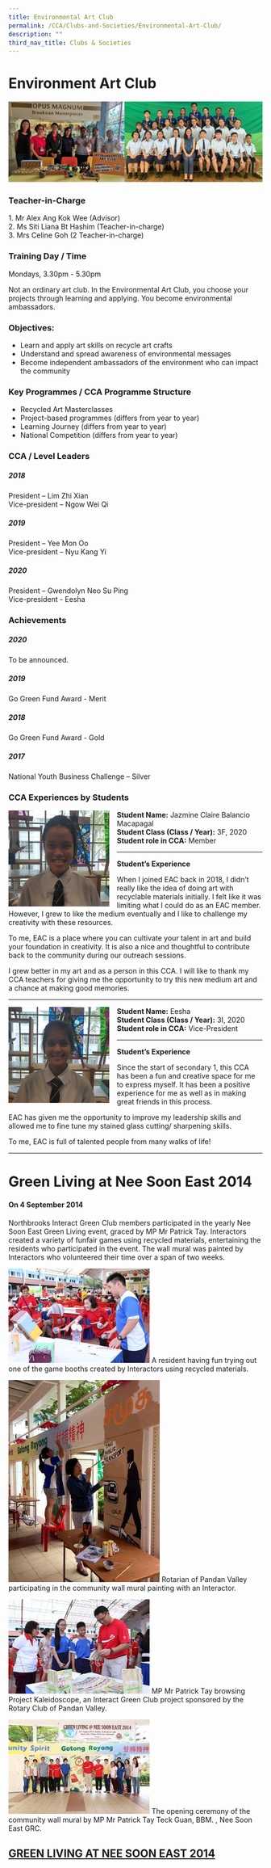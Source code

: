 ```yaml
---
title: Environmental Art Club
permalink: /CCA/Clubs-and-Societies/Environmental-Art-Club/
description: ""
third_nav_title: Clubs & Societies
---
```

Environment Art Club
====================
![](/images/artclub.png)

### Teacher-in-Charge

1. Mr Alex Ang Kok Wee (Advisor)  
2. Ms Siti Liana Bt Hashim (Teacher-in-charge)  
3. Mrs Celine Goh (2 Teacher-in-charge)

### Training Day / Time

Mondays, 3.30pm - 5.30pm  
  
Not an ordinary art club. In the Environmental Art Club, you choose your projects through learning and applying. You become environmental ambassadors.

### Objectives:

*   Learn and apply art skills on recycle art crafts
*   Understand and spread awareness of environmental messages
*   Become independent ambassadors of the environment who can impact the community

### Key Programmes / CCA Programme Structure


*   Recycled Art Masterclasses
*   Project-based programmes (differs from year to year)
*   Learning Journey (differs from year to year)
*   National Competition (differs from year to year)

### CCA / Level Leaders

##### 2018

President – Lim Zhi Xian  
Vice-president – Ngow Wei Qi  
  

##### 2019

President – Yee Mon Oo  
Vice-president – Nyu Kang Yi  
  

##### 2020

President – Gwendolyn Neo Su Ping  
Vice-president - Eesha

### Achievements

##### 2020

To be announced.  
  

##### 2019

Go Green Fund Award - Merit  
  

##### 2018

Go Green Fund Award - Gold  
  

##### 2017

National Youth Business Challenge – Silver

### CCA Experiences by Students

<img src="/images/EAC%208.png" style="width:200px;height:190px;margin-right:15px;" align = "left">  


<b>Student Name:</b> Jazmine Claire Balancio Macapagal <br>
<b>Student Class (Class / Year):</b> 3F, 2020 <br>
<b>Student role in CCA:</b> Member

----
<b>Student’s Experience</b>

  

When I joined EAC back in 2018, I didn’t really like the idea of doing art with recyclable materials initially. I felt like it was limiting what I could do as an EAC member. However, I grew to like the medium eventually and I like to challenge my creativity with these resources.

  

To me, EAC is a place where you can cultivate your talent in art and build your foundation in creativity. It is also a nice and thoughtful to contribute back to the community during our outreach sessions.

  

I grew better in my art and as a person in this CCA. I will like to thank my CCA teachers for giving me the opportunity to try this new medium art and a chance at making good memories.

----

<img src="/images/EAC%209.png" style="width:200px;height:190px;margin-right:15px;" align = "left">

<b>Student Name:</b> Eesha <br>
<b>Student Class (Class / Year):</b> 3I, 2020 <br>
<b>Student role in CCA:</b> Vice-President

---

<b>Student’s Experience</b>

  

Since the start of secondary 1, this CCA has been a fun and creative space for me to express myself. It has been a positive experience for me as well as in making great friends in this process.

  

EAC has given me the opportunity to improve my leadership skills and allowed me to fine tune my stained glass cutting/ sharpening skills.

  

To me, EAC is full of talented people from many walks of life!

-----


Green Living at Nee Soon East 2014
==================================

#### On 4 September 2014

Northbrooks Interact Green Club members participated in the yearly Nee Soon East Green Living event, graced by MP Mr Patrick Tay. Interactors created a variety of funfair games using recycled materials, entertaining the residents who participated in the event. The wall mural was painted by Interactors who volunteered their time over a span of two weeks.


![](/images/Green1.jpg)
A resident having fun trying out one of the game booths created by Interactors using recycled materials. 

![](/images/Green2.jpg)
Rotarian of Pandan Valley participating in the community wall mural painting with an Interactor. 

![](/images/Green3.jpg)
MP Mr Patrick Tay browsing Project Kaleidoscope, an Interact Green Club project sponsored by the Rotary Club of Pandan Valley. 

![](/images/Green4.jpg)
The opening ceremony of the community wall mural by MP Mr Patrick Tay Teck Guan, BBM. , Nee Soon East GRC.

## [GREEN LIVING AT NEE SOON EAST 2014](/Green-Living-at-Nee-Soon-East-2014/permalink/)